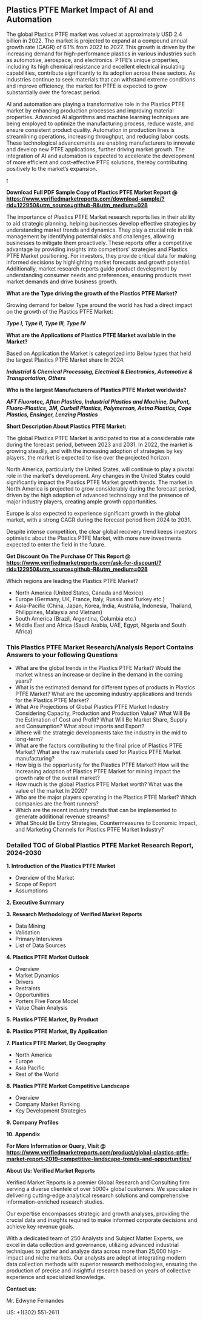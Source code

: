 <h2>Plastics PTFE Market Impact of AI and Automation</h2><p>The global Plastics PTFE market was valued at approximately USD 2.4 billion in 2022. The market is projected to expand at a compound annual growth rate (CAGR) of 6.1% from 2022 to 2027. This growth is driven by the increasing demand for high-performance plastics in various industries such as automotive, aerospace, and electronics. PTFE’s unique properties, including its high chemical resistance and excellent electrical insulating capabilities, contribute significantly to its adoption across these sectors. As industries continue to seek materials that can withstand extreme conditions and improve efficiency, the market for PTFE is expected to grow substantially over the forecast period.</p><p>AI and automation are playing a transformative role in the Plastics PTFE market by enhancing production processes and improving material properties. Advanced AI algorithms and machine learning techniques are being employed to optimize the manufacturing process, reduce waste, and ensure consistent product quality. Automation in production lines is streamlining operations, increasing throughput, and reducing labor costs. These technological advancements are enabling manufacturers to innovate and develop new PTFE applications, further driving market growth. The integration of AI and automation is expected to accelerate the development of more efficient and cost-effective PTFE solutions, thereby contributing positively to the market’s expansion.</p>t</p><p id="" class=""><strong>Download Full PDF Sample Copy of Plastics PTFE Market Report @ <a href="https://www.verifiedmarketreports.com/download-sample/?rid=122950&utm_source=github-R&utm_medium=028" target="_blank">https://www.verifiedmarketreports.com/download-sample/?rid=122950&utm_source=github-R&utm_medium=028</a></strong></p><p>The importance of&nbsp;Plastics PTFE Market research reports lies in their ability to aid strategic planning, helping businesses develop effective strategies by understanding market trends and dynamics. They play a crucial role in risk management by identifying potential risks and challenges, allowing businesses to mitigate them proactively. These reports offer a competitive advantage by providing insights into competitors' strategies and Plastics PTFE Market positioning. For investors, they provide critical data for making informed decisions by highlighting market forecasts and growth potential. Additionally, market research reports guide product development by understanding consumer needs and preferences, ensuring products meet market demands and drive business growth.</p><p><strong>What are the&nbsp;Type driving the growth of the Plastics PTFE Market?</strong></p><p id="" class="">Growing demand for below Type around the world has had a direct impact on the growth of the Plastics PTFE Market:</p><em><strong>Type I, Type II, Type III, Type IV</strong></em></p><strong>What are the&nbsp;Applications&nbsp;of Plastics PTFE Market available in the Market?</strong></p><p id="" class="">Based on Application the Market is categorized into Below types that held the largest Plastics PTFE Market share In 2024.</p><em><strong>Industrial & Chemical Processing, Electrical & Electronics, Automotive & Transportation, Others</strong></em></p><strong>Who is the largest Manufacturers of Plastics PTFE Market worldwide?</strong></p><p><em><strong>AFT Fluorotec, Afton Plastics, Industrial Plastics and Machine, DuPont, Fluoro-Plastics, 3M, Curbell Plastics, Polymersan, Aetna Plastics, Cope Plastics, Ensinger, Lenzing Plastics</strong></em></p><p id="" class=""><strong>Short Description About Plastics PTFE Market:</strong></p><p>The global Plastics PTFE Market is anticipated to rise at a considerable rate during the forecast period, between 2023 and 2031. In 2022, the market is growing steadily, and with the increasing adoption of strategies by key players, the market is expected to rise over the projected horizon.</p><p>North America, particularly the United States, will continue to play a pivotal role in the market's development. Any changes in the United States could significantly impact the Plastics PTFE Market growth trends. The market in North America is projected to grow considerably during the forecast period, driven by the high adoption of advanced technology and the presence of major industry players, creating ample growth opportunities.</p><p>Europe is also expected to experience significant growth in the global market, with a strong CAGR during the forecast period from 2024 to 2031.</p><p>Despite intense competition, the clear global recovery trend keeps investors optimistic about the Plastics PTFE Market, with more new investments expected to enter the field in the future.</p><p id="" class=""><strong>Get Discount On The Purchase Of This Report @ <a href="https://www.verifiedmarketreports.com/ask-for-discount/?rid=122950&utm_source=github-R&utm_medium=028" target="_blank">https://www.verifiedmarketreports.com/ask-for-discount/?rid=122950&utm_source=github-R&utm_medium=028</a></strong></p>Which regions are leading the Plastics PTFE Market?</p><ul><li>North America (United States, Canada and Mexico)</li><li>Europe (Germany, UK, France, Italy, Russia and Turkey etc.)</li><li>Asia-Pacific (China, Japan, Korea, India, Australia, Indonesia, Thailand, Philippines, Malaysia and Vietnam)</li><li>South America (Brazil, Argentina, Columbia etc.)</li><li>Middle East and Africa (Saudi Arabia, UAE, Egypt, Nigeria and South Africa)</li></ul><h3 id="" class="">This Plastics PTFE Market Research/Analysis Report Contains Answers to your following Questions</h3><ul><li>What are the global trends in the Plastics PTFE Market? Would the market witness an increase or decline in the demand in the coming years?</li><li>What is the estimated demand for different types of products in Plastics PTFE Market? What are the upcoming industry applications and trends for the Plastics PTFE Market?</li><li>What Are Projections of Global Plastics PTFE Market Industry Considering Capacity, Production and Production Value? What Will Be the Estimation of Cost and Profit? What Will Be Market Share, Supply and Consumption? What about imports and Export?</li><li>Where will the strategic developments take the industry in the mid to long-term?</li><li>What are the factors contributing to the final price of Plastics PTFE Market? What are the raw materials used for Plastics PTFE Market manufacturing?</li><li>How big is the opportunity for the Plastics PTFE Market? How will the increasing adoption of Plastics PTFE Market for mining impact the growth rate of the overall market?</li><li>How much is the global Plastics PTFE Market worth? What was the value of the market In 2020?</li><li>Who are the major players operating in the Plastics PTFE Market? Which companies are the front runners?</li><li>Which are the recent industry trends that can be implemented to generate additional revenue streams?</li><li>What Should Be Entry Strategies, Countermeasures to Economic Impact, and Marketing Channels for Plastics PTFE Market Industry?</li></ul><h3 id="" class="">Detailed TOC of Global Plastics PTFE Market Research Report, 2024-2030</h3><p id="" class=""><strong>1. Introduction of the Plastics PTFE Market</strong></p><ul><li>Overview of the Market</li><li>Scope of Report</li><li>Assumptions</li></ul><p id="" class=""><strong>2. Executive Summary</strong></p><p id="" class=""><strong>3. Research Methodology of Verified Market Reports</strong></p><ul><li>Data Mining</li><li>Validation</li><li>Primary Interviews</li><li>List of Data Sources</li></ul><p id="" class=""><strong>4. Plastics PTFE Market Outlook</strong></p><ul><li>Overview</li><li>Market Dynamics</li><li>Drivers</li><li>Restraints</li><li>Opportunities</li><li>Porters Five Force Model</li><li>Value Chain Analysis</li></ul><p id="" class=""><strong>5. Plastics PTFE Market, By Product</strong></p><p id="" class=""><strong>6. Plastics PTFE Market, By Application</strong></p><p id="" class=""><strong>7. Plastics PTFE Market, By Geography</strong></p><ul><li>North America</li><li>Europe</li><li>Asia Pacific</li><li>Rest of the World</li></ul><p id="" class=""><strong>8. Plastics PTFE Market Competitive Landscape</strong></p><ul><li>Overview</li><li>Company Market Ranking</li><li>Key Development Strategies</li></ul><p id="" class=""><strong>9. Company Profiles</strong></p><p id="" class=""><strong>10. Appendix</strong></p><p id="" class=""><strong>For More Information or Query, Visit @ <a href="https://www.verifiedmarketreports.com/product/global-plastics-ptfe-market-report-2019-competitive-landscape-trends-and-opportunities/" target="_blank">https://www.verifiedmarketreports.com/product/global-plastics-ptfe-market-report-2019-competitive-landscape-trends-and-opportunities/</a></strong></p><p id="" class=""><strong>About Us: Verified Market Reports</strong></p><p id="" class="">Verified Market Reports is a premier Global Research and Consulting firm serving a diverse clientele of over 5000+ global customers. We specialize in delivering cutting-edge analytical research solutions and comprehensive information-enriched research studies.</p><p id="" class="">Our expertise encompasses strategic and growth analyses, providing the crucial data and insights required to make informed corporate decisions and achieve key revenue goals.</p><p id="" class="">With a dedicated team of 250 Analysts and Subject Matter Experts, we excel in data collection and governance, utilizing advanced industrial techniques to gather and analyze data across more than 25,000 high-impact and niche markets. Our analysts are adept at integrating modern data collection methods with superior research methodologies, ensuring the production of precise and insightful research based on years of collective experience and specialized knowledge.</p><p id="" class=""><strong>Contact us:</strong></p><p id="" class="">Mr. Edwyne Fernandes</p><p id="" class="">US: +1(302) 551-2611</p>